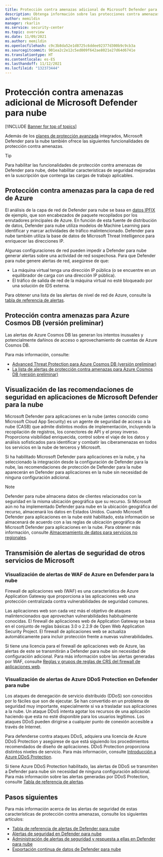 ```yaml
---
title: Protección contra amenazas adicional de Microsoft Defender para nube
description: Obtenga información sobre las protecciones contra amenazas disponibles en Microsoft Defender para nube
author: memildin
manager: rkarlin
ms.service: security-center
ms.topic: overview
ms.date: 11/09/2021
ms.author: memildin
ms.openlocfilehash: c9c3b8da52e1d8725c6ddee92377d300b9c9cb3a
ms.sourcegitcommit: 901ea2c2e12c5ed009f642ae8021e27d64d6741e
ms.translationtype: HT
ms.contentlocale: es-ES
ms.lasthandoff: 11/12/2021
ms.locfileid: "132373444"
---
```

# <a name="additional-threat-protections-in-microsoft-defender-for-cloud"></a>Protección contra amenazas adicional de Microsoft Defender para nube

[!INCLUDE [Banner for top of topics](./includes/banner.md)]

Además de los [planes de protección avanzada](defender-for-cloud-introduction.md) integrados, Microsoft Defender para la nube también ofrece las siguientes funcionalidades de protección contra amenazas.

> [!TIP]
> Para habilitar las funcionalidades de protección contra amenazas de Defender para nube, debe habilitar características de seguridad mejoradas en la suscripción que contenga las cargas de trabajo aplicables.

## <a name="threat-protection-for-azure-network-layer"></a>Protección contra amenazas para la capa de red de Azure <a name="network-layer"></a>
El análisis de la capa de red de Defender para nube se basa en [datos IPFIX](https://en.wikipedia.org/wiki/IP_Flow_Information_Export) de ejemplo, que son encabezados de paquete recopilados por los enrutadores principales de Azure. En función de esta fuente de distribución de datos, Defender para nube utiliza modelos de Machine Learning para identificar y marcar actividades de tráfico malintencionado. Defender para nube también utiliza la base de datos de Microsoft Threat Intelligence para enriquecer las direcciones IP.

Algunas configuraciones de red pueden impedir a Defender para nube generar alertas sobre una actividad de red sospechosa. Para que Defender para nube genere alertas de red, asegúrese de que:

- La máquina virtual tenga una dirección IP pública (o se encuentre en un equilibrador de carga con una dirección IP pública).
- El tráfico de salida de red de la máquina virtual no esté bloqueado por una solución de IDS externa.

Para obtener una lista de las alertas de nivel de red de Azure, consulte la [tabla de referencia de alertas](alerts-reference.md#alerts-azurenetlayer).


## <a name="threat-protection-for-azure-cosmos-db-preview"></a>Protección contra amenazas para Azure Cosmos DB (versión preliminar)<a name="cosmos-db"></a>

Las alertas de Azure Cosmos DB las generan los intentos inusuales y potencialmente dañinos de acceso o aprovechamiento de cuentas de Azure Cosmos DB.

Para más información, consulte:

- [Advanced Threat Protection para Azure Cosmos DB (versión preliminar)](../cosmos-db/cosmos-db-advanced-threat-protection.md)
- [La lista de alertas de protección contra amenazas para Azure Cosmos DB (versión preliminar)](alerts-reference.md#alerts-azurecosmos)


## <a name="display-recommendations-in-microsoft-defender-for-cloud-apps"></a>Visualización de las recomendaciones de seguridad en aplicaciones de Microsoft Defender para la nube <a name="azure-mcas"></a>

Microsoft Defender para aplicaciones en la nube (antes conocido como Microsoft Cloud App Security) es un agente de seguridad de acceso a la nube (CASB) que admite distintos modos de implementación, incluyendo la recopilación de registros, los conectores de API y el proxy inverso. Proporciona visibilidad enriquecida, control sobre el viaje de los datos y análisis sofisticados para identificar y combatir las ciberamenazas en todos los servicios en la nube de terceros y Microsoft.

Si ha habilitado Microsoft Defender para aplicaciones en la nube, y ha seleccionado la integración desde la configuración de Defender para la nube, las recomendaciones de protección de Defender para la nube aparecerán en Defender para aplicaciones en la nube sin necesidad de ninguna configuración adicional.

> [!NOTE]
> Defender para nube almacena datos de clientes relacionados con la seguridad en la misma ubicación geográfica que su recurso. Si Microsoft aún no ha implementado Defender para nube en la ubicación geográfica del recurso, almacenará los datos en Estados Unidos. Cuando Microsoft Defender para aplicaciones en la nube esté habilitado, esta información se almacenará de acuerdo con a las reglas de ubicación geográfica de Microsoft Defender para aplicaciones en la nube. Para obtener más información, consulte [Almacenamiento de datos para servicios no regionales](https://azuredatacentermap.azurewebsites.net/).


## <a name="stream-security-alerts-from-other-microsoft-services"></a>Transmisión de alertas de seguridad de otros servicios de Microsoft <a name="alerts-other"></a>

### <a name="display-azure-waf-alerts-in-defender-for-cloud"></a>Visualización de alertas de WAF de Azure en Defender para la nube <a name="azure-waf"></a>

Firewall de aplicaciones web (WAF) es una característica de Azure Application Gateway que proporciona a las aplicaciones web una protección centralizada contra vulnerabilidades de seguridad comunes.

Las aplicaciones web son cada vez más el objetivo de ataques malintencionados que aprovechan vulnerabilidades habitualmente conocidas. El firewall de aplicaciones web de Application Gateway se basa en el conjunto de reglas básicas 3.0 o 2.2.9 de Open Web Application Security Project. El firewall de aplicaciones web se actualiza automáticamente para incluir protección frente a nuevas vulnerabilidades. 

Si tiene una licencia para el firewall de aplicaciones web de Azure, las alertas de este se transmitirán a Defender para nube sin necesidad de configuración adicional. Para más información sobre las alertas generadas por WAF, consulte [Reglas y grupos de reglas de CRS del firewall de aplicaciones web](../web-application-firewall/ag/application-gateway-crs-rulegroups-rules.md?tabs=owasp31#crs911-31).


### <a name="display-azure-ddos-protection-alerts-in-defender-for-cloud"></a>Visualización de alertas de Azure DDoS Protection en Defender para nube <a name="azure-ddos"></a>

Los ataques de denegación de servicio distribuido (DDoS) son conocidos por lo fáciles que son de ejecutar. Se han convertido en un problema de seguridad muy importante, especialmente si va a trasladar sus aplicaciones a la nube. Un ataque DDoS intenta agotar los recursos de una aplicación haciendo que esta no esté disponible para los usuarios legítimos. Los ataques DDoS pueden dirigirse a cualquier punto de conexión accesible a través de Internet.

Para defenderse contra ataques DDoS, adquiera una licencia de Azure DDoS Protection y asegúrese de que está siguiendo los procedimientos recomendados de diseño de aplicaciones. DDoS Protection proporciona distintos niveles de servicio. Para más información, consulte [Introducción a Azure DDoS Protection](../ddos-protection/ddos-protection-overview.md).

Si tiene Azure DDoS Protection habilitado, las alertas de DDoS se transmiten a Defender para nube sin necesidad de ninguna configuración adicional. Para más información sobre las alertas generadas por DDoS Protection, consulte [Tabla de referencia de alertas](alerts-reference.md#alerts-azureddos).


## <a name="next-steps"></a>Pasos siguientes
Para más información acerca de las alertas de seguridad de estas características de protección contra amenazas, consulte los siguientes artículos:

- [Tabla de referencia de alertas de Defender para nube](alerts-reference.md)
- [Alertas de seguridad en Defender para nube](alerts-overview.md)
- [Administración de alertas de seguridad y respuesta a ellas en Defender para nube](managing-and-responding-alerts.md)
- [Exportación continua de datos de Defender para nube](continuous-export.md)
